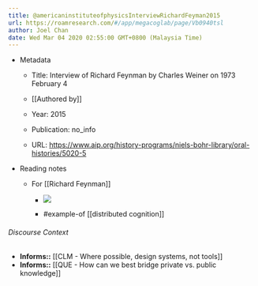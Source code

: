 ```yaml
---
title: @americaninstituteofphysicsInterviewRichardFeyman2015
url: https://roamresearch.com/#/app/megacoglab/page/Vb0940tsl
author: Joel Chan
date: Wed Mar 04 2020 02:55:00 GMT+0800 (Malaysia Time)
---
```


- Metadata

    - Title: Interview of Richard Feynman by Charles Weiner on 1973 February 4

    - [[Authored by]]

    - Year: 2015

    - Publication: no_info

    - URL: https://www.aip.org/history-programs/niels-bohr-library/oral-histories/5020-5
- Reading notes

    - For [[Richard Feynman]]

        - ![](https://firebasestorage.googleapis.com/v0/b/firescript-577a2.appspot.com/o/imgs%2Fapp%2Fmegacoglab%2FYaNWoI3F4F?alt=media&token=29b1e4bb-a83c-4e42-9161-8e1010cc99a2)

        - #example-of [[distributed cognition]]

###### Discourse Context

- **Informs::** [[CLM - Where possible, design systems, not tools]]
- **Informs::** [[QUE - How can we best bridge private vs. public knowledge]]
